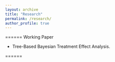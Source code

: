 ```yaml
---
layout: archive
title: "Research"
permalink: /research/
author_profile: true
---
```


======
Working Paper

* Tree-Based Bayesian Treatment Effect Analysis.

======

